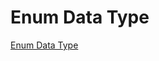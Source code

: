 # Enum Data Type

[ Enum Data Type](https://www.youtube.com/watch?v=JM-KjAq9kQY&list=PLgH5QX0i9K3rXq_1OgVmjaEJJ1akJQgPq&index=8)
